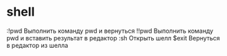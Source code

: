 shell
=====

:!pwd	Выполнить команду pwd и вернуться
!!pwd	Выполнить команду pwd и вставить результат в редактор
:sh	Открыть шелл
$exit	Вернуться в редактор из шелла